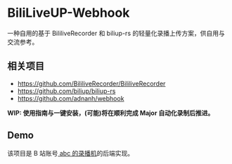 # BiliLiveUP-Webhook

一种自用的基于 BililiveRecorder 和 biliup-rs 的轻量化录播上传方案，供自用与交流参考。

## 相关项目

- <https://github.com/BililiveRecorder/BililiveRecorder>
- <https://github.com/biliup/biliup-rs>
- <https://github.com/adnanh/webhook>

**WIP: 使用指南与一键安装，(可能)将在顺利完成 Major 自动化录制后推进。**

## Demo

该项目是 B 站账号[ abc 的录播机](https://space.bilibili.com/439481718)的后端实现。
